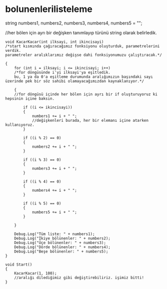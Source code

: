 # bolunenlerilisteleme

string numbers1, numbers2, numbers3, numbers4, numbers5 = "";

//her bölen için ayrı bir değişken tanımlayıp türünü string olarak belirledik.

    void KacarKacar(int ilksayi, int ikincisayi)
    /*start kısmında çağıracağımız fonksiyonu oluşturduk, parametrelerini verdik. 
    parametreler aralıklarımız değişse dahi fonksiyonumuzu çalıştıracak.*/ 
    
    {
        for (int i = ilksayi; i <= ikincisayi; i++)
        /*for döngüsünde i'yi ilksayi'ya eşitledik.
        bu, 1 ya da 0'a eşitleme durumunda aralığımızın başındaki sayı üzerinde pek bir söz sahibi olamayacağımızdan kaynaklanıyor.*/
        
        {
        //for döngüsü içinde her bölen için ayrı bir if oluşturuyoruz ki hepsinin içine baksın.
        
            if ((i <= ikincisayi))
            {
                numbers1 += i + " ";
                //değişkenleri burada, her bir elemanı içine atarken kullanıyoruz.
            }
            
            if ((i % 2) == 0)
            {
                numbers2 += i + " ";
            }
            
            if ((i % 3) == 0)
            {
                numbers3 += i + " ";
            }
            
            if ((i % 4) == 0)
            {
                numbers4 += i + " ";
            }
            
            if ((i % 5) == 0)
            {
                numbers5 += i + " ";
            }
            
        }
        
        Debug.Log("Tüm liste: " + numbers1);
        Debug.Log("İkiye bölünenler: " + numbers2);
        Debug.Log("Üçe bölünenler: " + numbers3);
        Debug.Log("Dörde bölünenler: " + numbers4);
        Debug.Log("Beşe bölünenler: " + numbers5);
    }
    
    void Start()
    {
        KacarKacar(1, 100);
        //aralığı dilediğimiz gibi değiştirebiliriz. işimiz bitti!
    }
